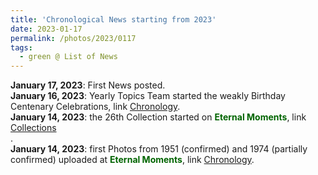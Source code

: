 ```yaml
---
title: 'Chronological News starting from 2023'
date: 2023-01-17
permalink: /photos/2023/0117
tags:
  - green @ List of News
---
```


<p>
<b> January 17, 2023</b>: First News posted.<br>
<b> January 16, 2023</b>: Yearly Topics Team started the weakly Birthday Centenary Celebrations, link <a href="https://seven-teams.github.io/yearly/"> Chronology</a>.<br>
<b> January 14, 2023</b>: the 26th Collection started on <font color="DarkGreen"><b>Eternal Moments</b></font>, link <a href="https://eternalmoments.smugmug.com/Collections"> Collections</a><br>.<br>
<b> January 14, 2023</b>: first Photos from 1951 (confirmed) and 1974 (partially confirmed) uploaded at <font color="DarkGreen"><b>Eternal Moments</b></font>, link <a href="https://eternalmoments.smugmug.com/Chronology"> Chronology</a>.<br>
</p>